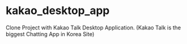 # kakao_desktop_app
Clone Project with Kakao Talk Desktop Application. (Kakao Talk is the biggest Chatting App in Korea Site)
